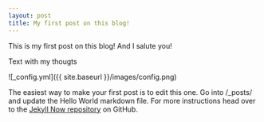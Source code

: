 ```yaml
---
layout: post
title: My first post on this blog!
---
```


This is my first post on this blog! And I salute you!

Text with my thougts

![_config.yml]({{ site.baseurl }}/images/config.png)

The easiest way to make your first post is to edit this one. Go into /_posts/ and update the Hello World markdown file. For more instructions head over to the [Jekyll Now repository](https://github.com/barryclark/jekyll-now) on GitHub.
